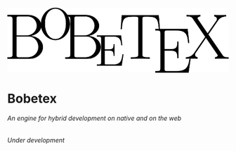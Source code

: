 ![Bobetex logo](logo/logo_bg.png)

Bobetex
=======
###### An engine for hybrid development on native and on the web

_Under development_

